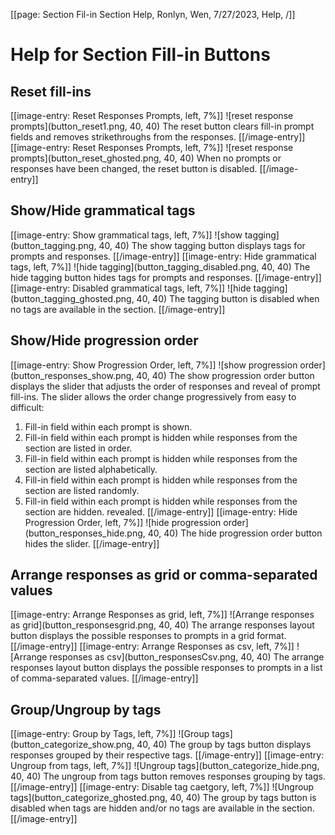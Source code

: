 [[page: Section Fil-in Section Help, Ronlyn, Wen, 7/27/2023, Help,  /]]
# Help for Section Fill-in Buttons
## Reset fill-ins
[[image-entry: Reset Responses Prompts, left, 7%]]
![reset response prompts](button_reset1.png, 40, 40)
The reset button clears fill-in prompt fields and removes strikethroughs from the responses. 
[[/image-entry]]
[[image-entry: Reset Responses Prompts, left, 7%]]
![reset response prompts](button_reset_ghosted.png, 40, 40)
When no prompts or responses have been changed, the reset button is disabled.
[[/image-entry]]
## Show/Hide grammatical tags
[[image-entry: Show grammatical tags, left, 7%]]
![show tagging](button_tagging.png, 40, 40)
The show tagging button displays tags for prompts and responses.
[[/image-entry]]
[[image-entry: Hide grammatical tags, left, 7%]]
![hide tagging](button_tagging_disabled.png, 40, 40)
The hide tagging button hides tags for prompts and responses.
[[/image-entry]]
[[image-entry: Disabled grammatical tags, left, 7%]]
![hide tagging](button_tagging_ghosted.png, 40, 40)
The tagging button is disabled when no tags are available in the section.
[[/image-entry]]
## Show/Hide progression order
[[image-entry: Show Progression Order, left, 7%]]
![show progression order](button_responses_show.png, 40, 40)
The show progression order button displays the slider that adjusts the order of responses and reveal of prompt fill-ins. The slider allows the order change progressively from easy to difficult:
1. Fill-in field within each prompt is shown.
1. Fill-in field within each prompt is hidden while responses from the section are listed in order.
1. Fill-in field within each prompt is hidden while responses from the section are listed alphabetically.
1. Fill-in field within each prompt is hidden while responses from the section are listed randomly.
1. Fill-in field within each prompt is hidden while responses from the section are hidden. revealed.
[[/image-entry]]
[[image-entry: Hide Progression Order, left, 7%]]
![hide progression order](button_responses_hide.png, 40, 40)
The hide progression order button hides the slider.
[[/image-entry]]
## Arrange responses as grid or comma-separated values
[[image-entry: Arrange Responses as grid, left, 7%]]
![Arrange responses as grid](button_responsesgrid.png, 40, 40)
The arrange responses layout button displays the possible responses to prompts in a grid format.
[[/image-entry]]
[[image-entry: Arrange Responses as csv, left, 7%]]
![Arrange responses as csv](button_responsesCsv.png, 40, 40)
The arrange responses layout button displays the possible responses to prompts in a list of comma-separated values.
[[/image-entry]]
## Group/Ungroup by tags
[[image-entry: Group by Tags, left, 7%]]
![Group tags](button_categorize_show.png, 40, 40)
The group by tags button displays responses grouped by their respective tags.
[[/image-entry]]
[[image-entry: Ungroup from tags, left, 7%]]
![Ungroup tags](button_categorize_hide.png, 40, 40)
The ungroup from tags button removes responses grouping by tags.
[[/image-entry]]
[[image-entry: Disable tag caetgory, left, 7%]]
![Ungroup tags](button_categorize_ghosted.png, 40, 40)
The group by tags button is disabled when tags are hidden and/or no tags are available in the section.
[[/image-entry]]